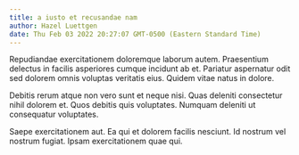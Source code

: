 ```yaml
---
title: a iusto et recusandae nam
author: Hazel Luettgen
date: Thu Feb 03 2022 20:27:07 GMT-0500 (Eastern Standard Time)
---
```

Repudiandae exercitationem doloremque laborum autem. Praesentium delectus in facilis asperiores cumque incidunt ab et. Pariatur aspernatur odit sed dolorem omnis voluptas veritatis eius. Quidem vitae natus in dolore.

 Debitis rerum atque non vero sunt et neque nisi. Quas deleniti consectetur nihil dolorem et. Quos debitis quis voluptates. Numquam deleniti ut consequatur voluptates.

 Saepe exercitationem aut. Ea qui et dolorem facilis nesciunt. Id nostrum vel nostrum fugiat. Ipsam exercitationem quae qui.
